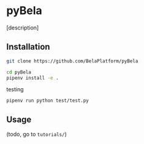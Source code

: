 # pyBela
\[description\]

## Installation
```bash
git clone https://github.com/BelaPlatform/pyBela
```

```bash
cd pyBela
pipenv install -e .
```

testing
```
pipenv run python test/test.py
```

## Usage
(todo, go to `tutorials/`)
